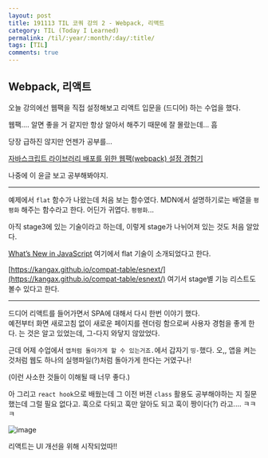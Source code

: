 ```yaml
---
layout: post
title: 191113 TIL 코쿼 강의 2 - Webpack, 리액트 
category: TIL (Today I Learned)
permalink: /til/:year/:month/:day/:title/
tags: [TIL]
comments: true
---
```


## Webpack, 리액트 

오늘 강의에선 웹팩을 직접 설정해보고 리액트 입문을 (드디어) 하는 수업을 했다. 

웹팩.... 
알면 좋을 거 같지만 항상 알아서 해주기 때문에 잘 몰랐는데... 흠 

당장 급하진 않지만 언젠가 공부를... 

[자바스크립트 라이브러리 배포를 위한 웹팩(webpack) 설정 경험기](http://blog.hyeyoonjung.com/2019/05/26/setting-webpack-for-javascript-library/)

나중에 이 윤글 보고 공부해봐야지. 

-----

예제에서 `flat` 함수가 나왔는데 처음 보는 함수였다. MDN에서 설명하기로는 배열을 `평평화` 해주는 함수라고 한다. 어딘가 귀엽다. `평평화`...

아직 stage3에 있는 기술이라고 하는데, 이렇게 stage가 나뉘어져 있는 것도 처음 알았다. 

[What’s New in JavaScript](https://events.google.com/io/schedule/events/6025078c-dccb-4ffe-b250-610670182c71) 여기에서 flat 기술이 소개되었다고 한다.  

[https://kangax.github.io/compat-table/esnext/](https://kangax.github.io/compat-table/esnext/) 여기서 stage별 기능 리스트도 볼수 있다고 한다. 


----
드디어 리액트를 들어가면서 SPA에 대해서 다시 한번 이야기 했다.  
예전부터 화면 새로고침 없이 새로운 페이지를 렌더링 함으로써 사용자 경험을 좋게 한다. 는 것은 알고 있었는데, 그-다지 와닿지 않았었다.  

근데 어제 수업에서 `앱처럼 돌아가게 할 수 있는거죠.`에서 갑자기 `띵-`했다. 오,, 앱을 켜는 것처럼 웹도 하나의 실행파일(?)처럼 돌아가게 한다는 거였구나!   
 
(이런 사소한 것들이 이해될 때 너무 좋다.)  

아 그리고 `react hook`으로 배웠는데 그 이전 버젼 `class` 활용도 공부해야하는 지 질문했는데 그럴 필요 없다고. 훅으로 다되고 훅만 알아도 되고 훅이 짱이다(?) 라고.... ㅋㅋㅋ 
 
![image](https://user-images.githubusercontent.com/40848630/68819532-94a21780-06cb-11ea-8c60-9076a6345a2b.png)

리액트는 UI 개선을 위해 시작되었따!!